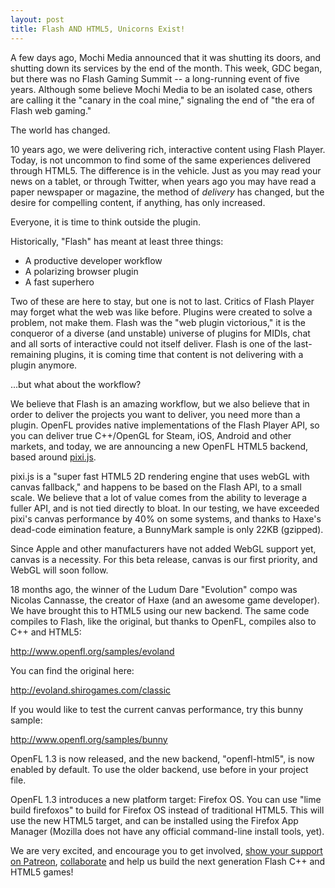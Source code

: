 ```yaml
---
layout: post
title: Flash AND HTML5, Unicorns Exist!
---
```

A few days ago, Mochi Media announced that it was shutting its doors, and shutting down its services by the end of the month. This week, GDC began, but there was no Flash Gaming Summit -- a long-running event of five years. Although some believe Mochi Media to be an isolated case, others are calling it the "canary in the coal mine," signaling the end of "the era of Flash web gaming."

The world has changed.

10 years ago, we were delivering rich, interactive content using Flash Player. Today, is not uncommon to find some of the same experiences delivered through HTML5. The difference is in the vehicle. Just as you may read your news on a tablet, or through Twitter, when years ago you may have read a paper newspaper or magazine, the method of _delivery_ has changed, but the desire for compelling content, if anything, has only increased.

Everyone, it is time to think outside the plugin.

Historically, "Flash" has meant at least three things:

 * A productive developer workflow
 * A polarizing browser plugin
 * A fast superhero

Two of these are here to stay, but one is not to last. Critics of Flash Player may forget what the web was like before. Plugins were created to solve a problem, not make them. Flash was the "web plugin victorious," it is the conqueror of a diverse (and unstable) universe of plugins for MIDIs, chat and all sorts of interactive could not itself deliver. Flash is one of the last-remaining plugins, it is coming time that content is not delivering with a plugin anymore.

...but what about the workflow?

We believe that Flash is an amazing workflow, but we also believe that in order to deliver the projects you want to deliver, you need more than a plugin. OpenFL provides native implementations of the Flash Player API, so you can deliver true C++/OpenGL for Steam, iOS, Android and other markets, and today, we are announcing a new OpenFL HTML5 backend, based around [pixi.js](https://github.com/goodboydigital/pixi.js).

pixi.js is a "super fast HTML5 2D rendering engine that uses webGL with canvas fallback," and happens to be based on the Flash API, to a small scale. We believe that a lot of value comes from the ability to leverage a fuller API, and is not tied directly to bloat. In our testing, we have exceeded pixi's canvas performance by 40% on some systems, and thanks to Haxe's dead-code eimination feature, a BunnyMark sample is only 22KB (gzipped). 

Since Apple and other manufacturers have not added WebGL support yet, canvas is a necessity. For this beta release, canvas is our first priority, and WebGL will soon follow.

18 months ago, the winner of the Ludum Dare "Evolution" compo was Nicolas Cannasse, the creator of Haxe (and an awesome game developer). We have brought this to HTML5 using our new backend. The same code compiles to Flash, like the original, but thanks to OpenFL, compiles also to C++ and HTML5:

http://www.openfl.org/samples/evoland

You can find the original here:

http://evoland.shirogames.com/classic

If you would like to test the current canvas performance, try this bunny sample:

http://www.openfl.org/samples/bunny

OpenFL 1.3 is now released, and the new backend, "openfl-html5", is now enabled by default. To use the older backend, use <set name="html5-backend" value="openfl-html5-dom" /> before <haxelib name="openfl" /> in your project file.

OpenFL 1.3 introduces a new platform target: Firefox OS. You can use "lime build firefoxos" to build for Firefox OS instead of traditional HTML5. This will use the new HTML5 target, and can be installed using the Firefox App Manager (Mozilla does not have any official command-line install tools, yet).

We are very excited, and encourage you to get involved, [show your support on Patreon](http://patreon.com/openfl), [collaborate](https://github.com/openfl/openfl-html5) and help us build the next generation Flash C++ and HTML5 games!